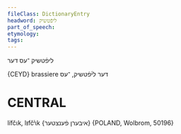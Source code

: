 ```yaml
---
fileClass: DictionaryEntry
headword: ליפֿטשיק
part_of_speech: 
etymology: 
tags: 
---
```

ליפֿטשיק
־עס
דער

{CEYD}
brassiere דער לי֜פֿטשיק, ־עס

CENTRAL
========

lífčɩk, lᵻfčʲɩk {איבערן פֿענצטער} {POLAND, Wolbrom, 50196}